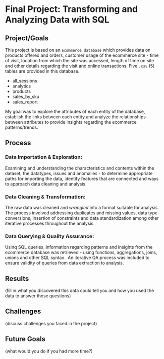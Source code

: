 # Final Project: Transforming and Analyzing Data with SQL

## Project/Goals
This project is based on an ```ecommerce database``` which provides data on products offered and orders, customer usage of the ecommerce site - time of visit, location from which the site was accessed, length of time on site and other details regarding the visit and online transactions. Five ```.csv``` (5) tables are provided in this database.

- all_sessions
- analytics
- products
- sales_by_sku
- sales_report

My goal was to explore the attributes of each entity of the database, establish the links between each entity and analyze the relationships between attributes to provide insights regarding the ecommerce patterns/trends.


## Process
### Data Importation & Exploration:
 
Examining and understanding the characteristics and contents within the dataset, the datatypes, issues and anomalies - to determine appropriate paths for importing the data, identify features that are connected and ways to approach data cleaning and analysis.

### Data Cleaning & Transformation:
The raw data was cleaned and *wrangled* into a format suitable for analysis. The process involved addressing duplicates and missing values, data type conversions, insertion of constraints and data standardization among other iterative processes throughout the analysis.

### Data Querying & Quality Assurance:
Usinq SQL queries, information regarding patterns and insights from the ecommerce database was retrieved - using functions, aggregations, joins, unions and other SQL syntax . An iterative QA process was included to ensure validity of queries from data extraction to analysis.


## Results
(fill in what you discovered this data could tell you and how you used the data to answer those questions)

## Challenges 
(discuss challenges you faced in the project)

## Future Goals
(what would you do if you had more time?)
